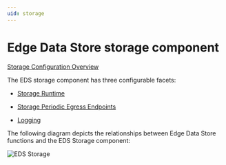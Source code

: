 ```yaml
---
uid: storage
---
```


# Edge Data Store storage component

[Storage Configuration Overview](xref:storage_schema)

The EDS storage component has three configurable facets:

- [Storage Runtime](xref:storage_Runtime_schema)

- [Storage Periodic Egress Endpoints](xref:storage_PeriodicEgressEndpoints_schema)

- [Logging](xref:Storage_Logging_schema)

The following diagram depicts the relationships between Edge Data Store functions and the EDS Storage component:

![EDS Storage](https://osisoft.github.io/Edge-Data-Store-Docs/V1/images/EDSStorage.jpg "EDS Storage")
